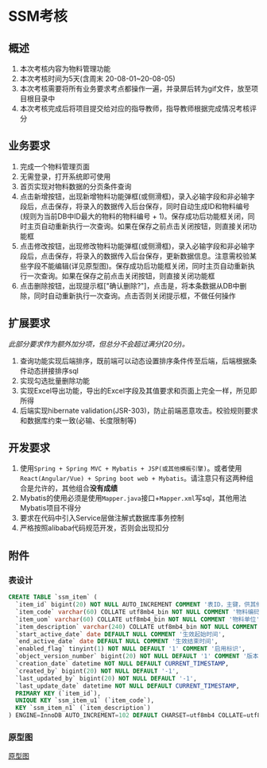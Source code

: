 # SSM考核

## 概述

1. 本次考核内容为物料管理功能
1. 本次考核时间为5天(含周末 20-08-01~20-08-05)
1. 本次考核需要将所有业务要求考点都操作一遍，并录屏后转为gif文件，放至项目根目录中
1. 本次考核完成后将项目提交给对应的指导教师，指导教师根据完成情况考核评分

## 业务要求

1. 完成一个物料管理页面
1. 无需登录，打开系统即可使用
1. 首页实现对物料数据的分页条件查询
1. 点击新增按钮，出现新增物料功能弹框(或侧滑框)，录入必输字段和非必输字段后，点击保存，将录入的数据传入后台保存，同时自动生成ID和物料编号(规则为当前DB中ID最大的物料的物料编号 + 1)。保存成功后功能框关闭，同时主页自动重新执行一次查询。如果在保存之前点击关闭按钮，则直接关闭功能框
1. 点击修改按钮，出现修改物料功能弹框(或侧滑框)，录入必输字段和非必输字段后，点击保存，将录入的数据传入后台保存，更新数据信息。注意需校验某些字段不能编辑(详见原型图)。保存成功后功能框关闭，同时主页自动重新执行一次查询。如果在保存之前点击关闭按钮，则直接关闭功能框
1. 点击删除按钮，出现提示框["确认删除?"]，点击是，将本条数据从DB中删除，同时自动重新执行一次查询。点击否则关闭提示框，不做任何操作

## 扩展要求

*此部分要求作为额外加分项，但总分不会超过满分(20分)。*

1. 查询功能实现后端排序，既前端可以动态设置排序条件传至后端，后端根据条件动态拼接排序sql
1. 实现勾选批量删除功能
1. 实现Excel导出功能，导出的Excel字段及其值要求和页面上完全一样，所见即所得
1. 后端实现hibernate validation(JSR-303)，防止前端恶意攻击。校验规则要求和数据库约束一致(必输、长度限制等)

## 开发要求

1. 使用`Spring + Spring MVC + Mybatis + JSP(或其他模板引擎)`。或者使用`React(Angular/Vue) + Spring boot web + Mybatis`。请注意只有这两种组合是允许的，其他组合**没有成绩**
1. Mybatis的使用必须是使用`Mapper.java`接口+`Mapper.xml`写sql，其他用法Mybatis项目不得分
1. 要求在代码中引入Service层做注解式数据库事务控制
1. 严格按照alibaba代码规范开发，否则会出现扣分

## 附件

### 表设计

```sql
CREATE TABLE `ssm_item` (
  `item_id` bigint(20) NOT NULL AUTO_INCREMENT COMMENT '表ID，主键，供其他表做外键',
  `item_code` varchar(60) COLLATE utf8mb4_bin NOT NULL COMMENT '物料编码',
  `item_uom` varchar(60) COLLATE utf8mb4_bin NOT NULL COMMENT '物料单位',
  `item_description` varchar(240) COLLATE utf8mb4_bin NOT NULL COMMENT '物料描述',
  `start_active_date` date DEFAULT NULL COMMENT '生效起始时间',
  `end_active_date` date DEFAULT NULL COMMENT '生效结束时间',
  `enabled_flag` tinyint(1) NOT NULL DEFAULT '1' COMMENT '启用标识',
  `object_version_number` bigint(20) NOT NULL DEFAULT '1' COMMENT '版本号',
  `creation_date` datetime NOT NULL DEFAULT CURRENT_TIMESTAMP,
  `created_by` bigint(20) NOT NULL DEFAULT '-1',
  `last_updated_by` bigint(20) NOT NULL DEFAULT '-1',
  `last_update_date` datetime NOT NULL DEFAULT CURRENT_TIMESTAMP,
  PRIMARY KEY (`item_id`),
  UNIQUE KEY `ssm_item_u1` (`item_code`),
  KEY `ssm_item_n1` (`item_description`)
) ENGINE=InnoDB AUTO_INCREMENT=102 DEFAULT CHARSET=utf8mb4 COLLATE=utf8mb4_bin COMMENT='物料';
```

### 原型图

[原型图](./物料管理.rp)